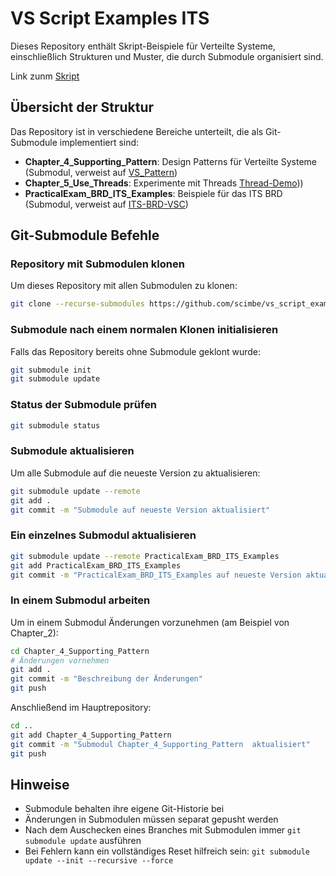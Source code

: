 # VS Script Examples ITS

Dieses Repository enthält Skript-Beispiele für Verteilte Systeme, einschließlich Strukturen und Muster, die durch Submodule organisiert sind.

Link zunm [Skript](https://raw.githubusercontent.com/scimbe/vs_script/main/vs-script-first-v01.pdf)

## Übersicht der Struktur

Das Repository ist in verschiedene Bereiche unterteilt, die als Git-Submodule implementiert sind:

- **Chapter_4_Supporting_Pattern**: Design Patterns für Verteilte Systeme (Submodul, verweist auf [VS_Pattern](https://github.com/scimbe/VS_Pattern_By_KI))
- **Chapter_5_Use_Threads**: Experimente mit Threads [Thread-Demo](https://github.com/scimbe/Thread-Demo)))
- **PracticalExam_BRD_ITS_Examples**: Beispiele für das ITS BRD (Submodul, verweist auf [ITS-BRD-VSC](https://github.com/Transport-Protocol/ITS-BRD-VSC))

## Git-Submodule Befehle

### Repository mit Submodulen klonen

Um dieses Repository mit allen Submodulen zu klonen:

```bash
git clone --recurse-submodules https://github.com/scimbe/vs_script_examples_its.git
```

### Submodule nach einem normalen Klonen initialisieren

Falls das Repository bereits ohne Submodule geklont wurde:

```bash
git submodule init
git submodule update
```

### Status der Submodule prüfen

```bash
git submodule status
```

### Submodule aktualisieren

Um alle Submodule auf die neueste Version zu aktualisieren:

```bash
git submodule update --remote
git add .
git commit -m "Submodule auf neueste Version aktualisiert"
```

### Ein einzelnes Submodul aktualisieren

```bash
git submodule update --remote PracticalExam_BRD_ITS_Examples
git add PracticalExam_BRD_ITS_Examples
git commit -m "PracticalExam_BRD_ITS_Examples auf neueste Version aktualisiert"
```

### In einem Submodul arbeiten

Um in einem Submodul Änderungen vorzunehmen (am Beispiel von Chapter_2):

```bash
cd Chapter_4_Supporting_Pattern 
# Änderungen vornehmen
git add .
git commit -m "Beschreibung der Änderungen"
git push
```

Anschließend im Hauptrepository:

```bash
cd ..
git add Chapter_4_Supporting_Pattern 
git commit -m "Submodul Chapter_4_Supporting_Pattern  aktualisiert"
git push
```

## Hinweise

- Submodule behalten ihre eigene Git-Historie bei
- Änderungen in Submodulen müssen separat gepusht werden
- Nach dem Auschecken eines Branches mit Submodulen immer `git submodule update` ausführen
- Bei Fehlern kann ein vollständiges Reset hilfreich sein: `git submodule update --init --recursive --force`
